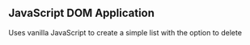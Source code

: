 ## JavaScript DOM Application

Uses vanilla JavaScript to create a simple list with the option to delete
